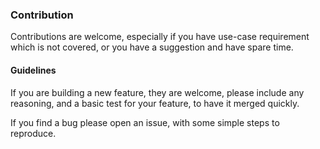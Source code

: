 ### Contribution
Contributions are welcome, especially if you have use-case requirement which is not covered, or
you have a suggestion and have spare time.

#### Guidelines

If you are building a new feature, they are welcome, please include any reasoning,
and a basic test for your feature, to have it merged quickly.

If you find a bug please open an issue, with some simple steps to reproduce.
